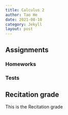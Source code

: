 ```yaml
---
title: Calculus 2
author: Tao He
date: 2021-08-10
category: Jekyll
layout: post
---
```


Assignments
-------------

### Homeworks


### Tests



Recitation grade
-------------

This is the Recitation grade




